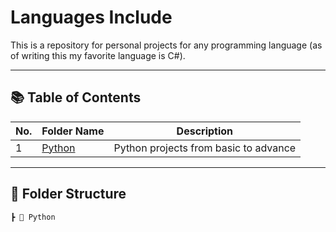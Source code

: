 # Languages Include

This is a repository for personal projects for any programming language (as of writing this my favorite language is C#).

---

## 📚 Table of Contents
| No. | Folder Name | Description |
|-----|--------------|------------|
| 1 | [Python](./Python) | Python projects from basic to advance |

---

## 📁 Folder Structure
```
┣ 📂 Python
```
